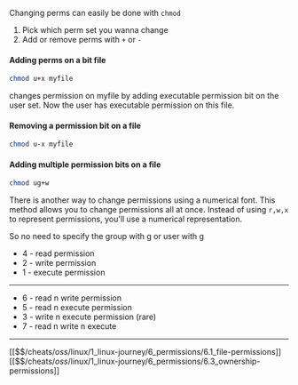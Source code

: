 Changing perms can easily be done with `chmod` 

1. Pick which perm set you wanna change
2. Add or remove perms with `+` or `-` 

#### Adding perms on a bit file

``` bash
chmod u+x myfile
```

changes permission on myfile by adding executable permission bit on the user set.
Now the user has executable permission on this file.

#### Removing a permission bit on a file

``` bash
chmod u-x myfile
```

#### Adding multiple permission bits on a file

``` bash
chmod ug+w
```

There is another way to change permissions using a numerical font. 
This method allows you to change permissions all at once. 
Instead of using `r,w,x` to represent permissions, you'll use a numerical representation.

So no need to specify the group with g or user with g

- 4 - read permission
- 2 - write permission
- 1 - execute permission

---
- 6 - read n write permission
- 5 - read n execute permission
- 3 - write n execute permission (rare)
- 7 - read n write n execute

---
[[$$$/$cheats/$oss/$linux/1_linux-journey/6_permissions/6.1_file-permissions]]
[[$$$/$cheats/$oss/$linux/1_linux-journey/6_permissions/6.3_ownership-permissions]]